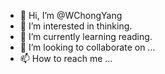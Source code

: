 - 👋 Hi, I’m @WChongYang
- 👀 I’m interested in thinking.
- 🌱 I’m currently learning reading.
- 💞️ I’m looking to collaborate on ...
- 📫 How to reach me ...

<!---
WChongYang/WChongYang is a ✨ special ✨ repository because its `README.md` (this file) appears on your GitHub profile.
You can click the Preview link to take a look at your changes.
--->
